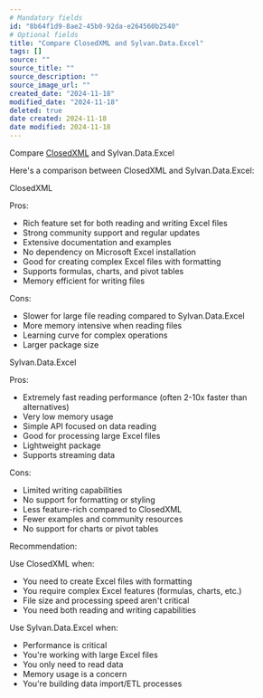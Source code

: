 ```yaml
---
# Mandatory fields
id: "8b64f1d9-8ae2-45b0-92da-e264560b2540"
# Optional fields
title: "Compare ClosedXML and Sylvan.Data.Excel"
tags: []
source: ""
source_title: ""
source_description: ""
source_image_url: ""
created_date: "2024-11-18"
modified_date: "2024-11-18"
deleted: true
date created: 2024-11-18
date modified: 2024-11-18
---
```

Compare [ClosedXML](ClosedXML.md) and Sylvan.Data.Excel

Here's a comparison between ClosedXML and Sylvan.Data.Excel:

ClosedXML

Pros:

- Rich feature set for both reading and writing Excel files
- Strong community support and regular updates
- Extensive documentation and examples
- No dependency on Microsoft Excel installation
- Good for creating complex Excel files with formatting
- Supports formulas, charts, and pivot tables
- Memory efficient for writing files

Cons:

- Slower for large file reading compared to Sylvan.Data.Excel
- More memory intensive when reading files
- Learning curve for complex operations
- Larger package size

Sylvan.Data.Excel

Pros:

- Extremely fast reading performance (often 2-10x faster than alternatives)
- Very low memory usage
- Simple API focused on data reading
- Good for processing large Excel files
- Lightweight package
- Supports streaming data

Cons:

- Limited writing capabilities
- No support for formatting or styling
- Less feature-rich compared to ClosedXML
- Fewer examples and community resources
- No support for charts or pivot tables

Recommendation:

Use ClosedXML when:

- You need to create Excel files with formatting
- You require complex Excel features (formulas, charts, etc.)
- File size and processing speed aren't critical
- You need both reading and writing capabilities

Use Sylvan.Data.Excel when:

- Performance is critical
- You're working with large Excel files
- You only need to read data
- Memory usage is a concern
- You're building data import/ETL processes